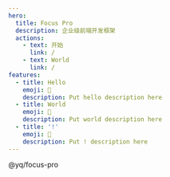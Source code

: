 ```yaml
---
hero:
  title: Focus Pro
  description: 企业级前端开发框架
  actions:
    - text: 开始
      link: /
    - text: World
      link: /
features:
  - title: Hello
    emoji: 💎
    description: Put hello description here
  - title: World
    emoji: 🌈
    description: Put world description here
  - title: '!'
    emoji: 🚀
    description: Put ! description here
---
```


@yq/focus-pro
